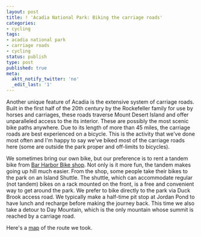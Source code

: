 ```yaml
---
layout: post
title: ! 'Acadia National Park: Biking the carriage roads'
categories:
- cycling
tags:
- acadia national park
- carriage roads
- cycling
status: publish
type: post
published: true
meta:
  aktt_notify_twitter: 'no'
  _edit_last: '1'
---
```

Another unique feature of Acadia is the extensive system of carriage roads.  Built in the first half of the 20th century by the Rockefeller family for use by horses and carriages, these roads traverse Mount Desert Island and offer unparalleled access to the its interior.  These are possibly the most scenic bike paths anywhere. Due to its length of more than 45 miles, the carriage roads are best experienced on a bicycle. This is the activity that we've done most often and I'm happy to say we've biked most of the carriage roads here (some are outside the park proper and off-limits to bicycles).

We sometimes bring our own bike, but our preference is to rent a tandem bike from [Bar Harbor Bike shop](www.barharborbike.com).  Not only is it more fun, the tandem makes going up hill much easier.  From the shop, some people take their bikes to the park on an Island Shuttle. The shuttle, which can accommodate regular (not tandem) bikes on a rack mounted on the front, is a free and convenient way to get around the park.  We prefer to bike directly to the park via Duck Brook access road.  We typically make a half-time pit stop at Jordan Pond to have lunch and recharge before making the journey back.  This time we also take a detour to Day Mountain, which is the only mountain whose summit is reached by a carriage road.

Here's a [map](https://maps.google.com/maps/ms?msid=214490968088440958659.0004c4200155b511f3874&msa=0&ll=44.340425,-68.243294&spn=0.119212,0.127201) of the route we took.
